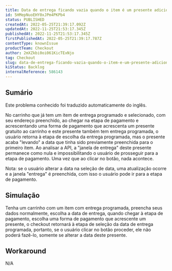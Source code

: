 ```yaml
---
title: Data de entrega ficando vazia quando o item é um presente adicionado
id: 5HMepNuoEHY0xJPm4PKPb4
status: PUBLISHED
createdAt: 2022-05-25T21:39:17.092Z
updatedAt: 2022-11-25T21:53:17.345Z
publishedAt: 2022-11-25T21:53:17.345Z
firstPublishedAt: 2022-05-25T21:39:17.787Z
contentType: knownIssue
productTeam: Checkout
author: 2mXZkbi0oi061KicTExNjo
tag: Checkout
slug: data-de-entrega-ficando-vazia-quando-o-item-e-um-presente-adicionado
kiStatus: Backlog
internalReference: 586143
---
```


## Sumário

<div class="alert alert-info">
  <p>Este problema conhecido foi traduzido automaticamente do inglês.</p>
</div>



No carrinho que já tem um item de entrega programado e selecionado, com seu endereço preenchido, ao chegar na etapa de pagamento e acrescentando uma forma de pagamento que acrescenta um presente gratuito ao carrinho e este presente também tem entrega programada, o usuário retorna à etapa de escolha da entrega programada, mas o presente acaba "levando" a data que tinha sido previamente preenchida para o primeiro item.
Ao analisar a API, a "janela de entrega" deste presente permanece como nula e impossibilitando o usuário de prosseguir para a etapa de pagamento. Uma vez que ao clicar no botão, nada acontece.

Nota: se o usuário alterar a data na seleção de data, uma atualização ocorre e a janela "entrega" é preenchida, com isso o usuário pode ir para a etapa de pagamento.



## Simulação


Tenha um carrinho com um item com entrega programada, preencha seus dados normalmente, escolha a data de entrega, quando chegar à etapa de pagamento, escolha uma forma de pagamento que acrescente um presente, o checkout retornará à etapa de seleção da data de entrega programada, portanto, se o usuário clicar no botão proceder, ele não poderá fazê-lo, somente se alterar a data deste presente.



## Workaround


N/A

